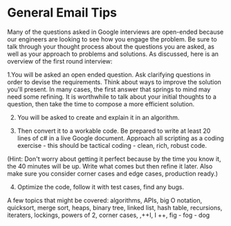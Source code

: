 # General Email Tips

Many of the questions asked in Google interviews are open-ended because our engineers are looking to see how you engage the problem. Be sure to talk through your thought process about the questions you are asked, as well as your approach to problems and solutions. As discussed, here is an overview of the first round interview:

1.You will be asked an open ended question. Ask clarifying questions in order to devise the requirements. Think about ways to improve the solution you'll present. In many cases, the first answer that springs to mind may need some refining. It is worthwhile to talk about your initial thoughts to a question, then take the time to compose a more efficient solution.

2. You will be asked to create and explain it in an algorithm.

3. Then convert it to a workable code. Be prepared to write at least 20 lines of c# in a live Google document. Approach all scripting as a coding exercise - this should be tactical coding - clean, rich, robust code.

(Hint: Don't worry about getting it perfect because by the time you know it, the 40 minutes will be up. Write what comes but then refine it later. Also make sure you consider corner cases and edge cases, production ready.)

4. Optimize the code, follow it with test cases, find any bugs.

A few topics that might be covered: algorithms, APIs, big O notation, quicksort, merge sort, heaps, binary tree, linked list, hash table, recursions, iteraters, lockings, powers of 2, corner cases, ,++I, I ++, fig - fog - dog
